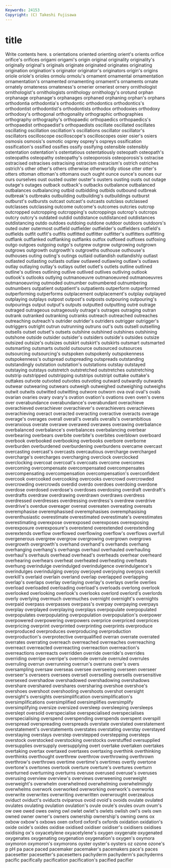 ```yaml
---
Keywords: 24153 
Copyright: (C) Takeshi Fujisawa
---
```


# title

Write contents here.
s orientations oriented orienting orient's orients
orifice orifice's orifices origami origami's origin original originality originality's originally
original's originals originate originated originates originating origination origination's originator originator's
originators origin's origins oriole oriole's orioles ormolu ormolu's ornament ornamental
ornamentation ornamentation's ornamented ornamenting ornament's ornaments ornate ornately ornateness ornateness's
ornerier orneriest ornery ornithologist ornithologist's ornithologists ornithology ornithology's orotund orphan
orphanage orphanage's orphanages orphaned orphaning orphan's orphans orthodontia orthodontia's orthodontic
orthodontics orthodontics's orthodontist orthodontist's orthodontists orthodox orthodoxies orthodoxy orthodoxy's orthogonal
orthogonality orthographic orthographies orthography orthography's orthopaedic orthopaedics orthopaedics's orthopaedist orthopaedist's
orthopaedists oscillate oscillated oscillates oscillating oscillation oscillation's oscillations oscillator oscillator's
oscillators oscilloscope oscilloscope's oscilloscopes osier osier's osiers osmosis osmosis's osmotic
osprey osprey's ospreys ossification ossification's ossified ossifies ossify ossifying ostensible
ostensibly ostentation ostentation's ostentatious ostentatiously osteopath osteopath's osteopaths osteopathy osteopathy's
osteoporosis osteoporosis's ostracise ostracised ostracises ostracising ostracism ostracism's ostrich ostriches
ostrich's other other's others otherwise otherworldly otiose otter otter's otters
ottoman ottoman's ottomans ouch ought ounce ounce's ounces our ours
ourselves oust ousted ouster ouster's ousters ousting ousts out outage
outage's outages outback outback's outbacks outbalance outbalanced outbalances outbalancing outbid
outbidding outbids outbound outbreak outbreak's outbreaks outbuilding outbuilding's outbuildings outburst
outburst's outbursts outcast outcast's outcasts outclass outclassed outclasses outclassing outcome
outcome's outcomes outcries outcrop outcropped outcropping outcropping's outcroppings outcrop's outcrops
outcry outcry's outdated outdid outdistance outdistanced outdistances outdistancing outdo outdoes
outdoing outdone outdoor outdoors outdoors's outed outer outermost outfield outfielder
outfielder's outfielders outfield's outfields outfit outfit's outfits outfitted outfitter outfitter's
outfitters outfitting outflank outflanked outflanking outflanks outfox outfoxed outfoxes outfoxing
outgo outgoes outgoing outgo's outgrew outgrow outgrowing outgrown outgrows outgrowth
outgrowth's outgrowths outhouse outhouse's outhouses outing outing's outings outlaid outlandish
outlandishly outlast outlasted outlasting outlasts outlaw outlawed outlawing outlaw's outlaws
outlay outlaying outlay's outlays outlet outlet's outlets outline outlined outline's
outlines outlining outlive outlived outlives outliving outlook outlook's outlooks outlying
outmanoeuvre outmanoeuvred outmanoeuvres outmanoeuvring outmoded outnumber outnumbered outnumbering outnumbers outpatient
outpatient's outpatients outperform outperformed outperforming outperforms outplacement outplacement's outplay outplayed
outplaying outplays outpost outpost's outposts outpouring outpouring's outpourings output output's
outputs outputted outputting outré outrage outraged outrageous outrageously outrage's outrages
outraging outran outrank outranked outranking outranks outreach outreached outreaches outreaching
outreach's outrider outrider's outriders outrigger outrigger's outriggers outright outrun outrunning
outruns out's outs outsell outselling outsells outset outset's outsets outshine
outshined outshines outshining outshone outside outsider outsider's outsiders outside's outsides
outsize outsized outsize's outsizes outskirt outskirt's outskirts outsmart outsmarted outsmarting
outsmarts outsold outsource outsourced outsources outsourcing outsourcing's outspoken outspokenly outspokenness
outspokenness's outspread outspreading outspreads outstanding outstandingly outstation outstation's outstations outstay
outstayed outstaying outstays outstretch outstretched outstretches outstretching outstrip outstripped outstripping
outstrips outstript outtake outtake's outtakes outvote outvoted outvotes outvoting outward
outwardly outwards outwear outwearing outwears outweigh outweighed outweighing outweighs outwit
outwits outwitted outwitting outwore outworn ova oval oval's ovals ovarian
ovaries ovary ovary's ovation ovation's ovations oven oven's ovens over
overabundance overabundance's overabundant overachieve overachieved overachiever overachiever's overachievers overachieves overachieving
overact overacted overacting overactive overacts overage overage's overages overall overall's
overalls overalls's overambitious overanxious overate overawe overawed overawes overawing overbalance
overbalanced overbalance's overbalances overbalancing overbear overbearing overbears overbite overbite's overbites
overblown overboard overbook overbooked overbooking overbooks overbore overborne overburden overburdened
overburdening overburdens overcame overcast overcasting overcast's overcasts overcautious overcharge overcharged
overcharge's overcharges overcharging overclock overclocked overclocking overcoat overcoat's overcoats overcome
overcomes overcoming overcompensate overcompensated overcompensates overcompensating overcompensation overcompensation's overconfident overcook
overcooked overcooking overcooks overcrowd overcrowded overcrowding overcrowds overdid overdo overdoes
overdoing overdone overdose overdosed overdose's overdoses overdosing overdraft overdraft's overdrafts
overdraw overdrawing overdrawn overdraws overdress overdressed overdresses overdressing overdress's overdrew
overdrive overdrive's overdue overeager overeat overeaten overeating overeats overemphasise overemphasised
overemphasises overemphasising overenthusiastic overestimate overestimated overestimate's overestimates overestimating overexpose overexposed
overexposes overexposing overexposure overexposure's overextend overextended overextending overextends overflow overflowed
overflowing overflow's overflows overfull overgenerous overgrew overgrow overgrowing overgrown overgrows
overgrowth overgrowth's overhand overhand's overhands overhang overhanging overhang's overhangs overhaul
overhauled overhauling overhaul's overhauls overhead overhead's overheads overhear overheard overhearing
overhears overheat overheated overheating overheats overhung overindulge overindulged overindulgence overindulgence's
overindulges overindulging overjoy overjoyed overjoying overjoys overkill overkill's overlaid overlain
overland overlap overlapped overlapping overlap's overlaps overlay overlaying overlay's overlays
overlie overlies overload overloaded overloading overload's overloads overlong overlook overlooked
overlooking overlook's overlooks overlord overlord's overlords overly overlying overmuch overmuches
overnight overnight's overnights overpaid overpass overpasses overpass's overpay overpaying overpays
overplay overplayed overplaying overplays overpopulate overpopulated overpopulates overpopulating overpopulation overpopulation's
overpower overpowered overpowering overpowers overprice overpriced overprices overpricing overprint overprinted
overprinting overprints overproduce overproduced overproduces overproducing overproduction overproduction's overprotective overqualified
overran overrate overrated overrates overrating overreach overreached overreaches overreaching overreact
overreacted overreacting overreaction overreaction's overreactions overreacts overridden override override's overrides
overriding overripe overripe's overrode overrule overruled overrules overruling overrun overrunning
overrun's overruns over's overs oversampling oversaw overseas oversee overseeing overseen
overseer overseer's overseers oversees oversell overselling oversells oversensitive oversexed overshadow
overshadowed overshadowing overshadows overshare overshared overshares oversharing overshoe overshoe's overshoes
overshoot overshooting overshoots overshot oversight oversight's oversights oversimplification oversimplification's oversimplifications
oversimplified oversimplifies oversimplify oversimplifying oversize oversized oversleep oversleeping oversleeps overslept
oversold overspecialise overspecialised overspecialises overspecialising overspend overspending overspends overspent overspill
overspread overspreading overspreads overstate overstated overstatement overstatement's overstatements overstates overstating
overstay overstayed overstaying overstays overstep overstepped overstepping oversteps overstock overstocked
overstocking overstocks overstuffed oversupplied oversupplies oversupply oversupplying overt overtake overtaken
overtakes overtaking overtax overtaxed overtaxes overtaxing overthink overthinking overthinks overthought
overthrew overthrow overthrowing overthrown overthrow's overthrows overtime overtime's overtimes overtly
overtone overtone's overtones overtook overture overture's overtures overturn overturned overturning
overturns overuse overused overuse's overuses overusing overview overview's overviews overweening
overweight overweight's overwhelm overwhelmed overwhelming overwhelmingly overwhelms overwork overworked overworking
overwork's overworks overwrite overwrites overwriting overwritten overwrought overzealous oviduct oviduct's
oviducts oviparous ovoid ovoid's ovoids ovulate ovulated ovulates ovulating ovulation
ovulation's ovule ovule's ovules ovum ovum's ow owe owed owes
owing owl owlet owlet's owlets owlish owl's owls own owned
owner owner's owners ownership ownership's owning owns ox oxbow oxbow's
oxbows oxen oxford oxford's oxfords oxidation oxidation's oxide oxide's oxides
oxidise oxidised oxidiser oxidiser's oxidisers oxidises oxidising ox's oxyacetylene oxyacetylene's
oxygen oxygenate oxygenated oxygenates oxygenating oxygenation oxygenation's oxygen's oxymora oxymoron
oxymoron's oxymorons oyster oyster's oysters oz ozone ozone's p pH
pa pace paced pacemaker pacemaker's pacemakers pace's paces pacesetter pacesetter's
pacesetters pachyderm pachyderm's pachyderms pacific pacifically pacification pacification's pacified pacifier
